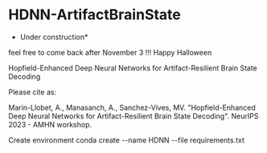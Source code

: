 # HDNN-ArtifactBrainState
* Under construction* 

feel free to come back after November 3 !!! Happy Halloween


Hopfield-Enhanced Deep Neural Networks for Artifact-Resilient Brain State Decoding


Please cite as:

Marin-Llobet, A., Manasanch, A., Sanchez-Vives, MV. "Hopfield-Enhanced Deep Neural Networks for
Artifact-Resilient Brain State Decoding". NeurIPS 2023 - AMHN workshop. 



Create environment
conda create --name HDNN --file requirements.txt
